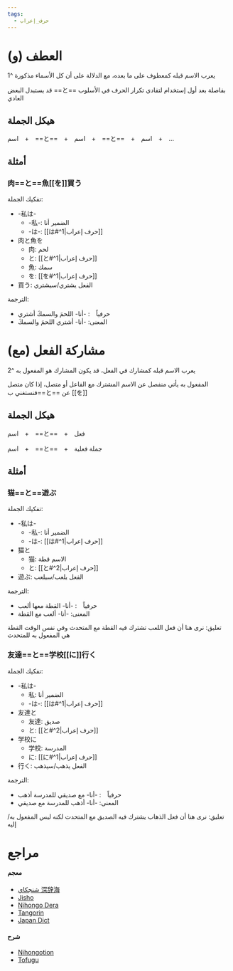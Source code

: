 ```yaml
---
tags:
  - حرف_إعراب
---
```

# العطف (و)

يعرب الاسم قبله كمعطوف على ما بعده، مع الدلالة على أن كل الأسماء مذكورة ^1

قد يستبدل البعض ==と== بفاصلة بعد أول إستخدام لتفادي تكرار الحرف في الأسلوب العادي

## هيكل الجملة

اسم　+　==と==　+　اسم　+　==と==　+　اسم　+　...

## أمثلة

### 肉==と==魚[[を]]買う

تفكيك الجملة:
- -私は-
	- -私-: الضمير أنا
	- -は-: [[は#^1|حرف إعراب]]
- 肉と魚を
	- 肉: لحم
	- と: [[と#^1|حرف إعراب]]
	- 魚: سمك
	- を: [[を#^1|حرف إعراب]]
- 買う: الفعل يشتري/سيشتري

الترجمة:
- حرفياً　: -أنا- اللحمَ والسمكَ أشتري
- المعنى: -أنا- أشتري اللحمَ والسمكَ

# مشاركة الفعل (مع)

يعرب الاسم قبله كمشارك في الفعل، قد يكون المشارك هو المفعول به ^2

المفعول به يأتي منفصل عن الاسم المشترك مع الفاعل أو متصل، إذا كان متصل فنستغني ب==と== عن [[を]]

## هيكل الجملة

اسم　+　==と==　+　فعل

اسم　+　==と==　+　جملة فعلية

## أمثلة

### 猫==と==遊ぶ

تفكيك الجملة:
- -私は-
	- -私-: الضمير أنا
	- -は-: [[は#^1|حرف إعراب]]
- 猫と
	- 猫: الاسم قطة
	- と: [[と#^2|حرف إعراب]]
- 遊ぶ: الفعل يلعب/سيلعب

الترجمة:
- حرفياً　: -أنا- القطة معها ألعب
- المعنى: -أنا- ألعب مع القطة

تعليق: نرى هنا أن فعل اللعب تشترك فيه القطة مع المتحدث وفي نفس الوقت القطة هي المفعول به للمتحدث

### 友達==と==学校[[に]]行く

تفكيك الجملة:
- -私は-
	- 私: الضمير أنا
	- -は-: [[は#^1|حرف إعراب]]
- 友達と
	- 友達: صديق
	- と: [[と#^2|حرف إعراب]]
- 学校に
	- 学校: المدرسة
	- に: [[に#^1|حرف إعراب]]
- 行く: الفعل يذهب/سيذهب

الترجمة:
- حرفياً　: -أنا- مع صديقي للمدرسة أذهب
- المعنى: -أنا- أذهب للمدرسة مع صديقي

تعليق: نرى هنا أن فعل الذهاب يشترك فيه الصديق مع المتحدث لكنه ليس المفعول به/إليه

# مراجع

#### معجم

- [شنجكاي 深辞海](https://shinjikai.app/#/word/6961)
- [Jisho](https://jisho.org/word/%E3%81%A8)
- [Nihongo Dera](https://nihongodera.com/dictionary/jpen/%E3%81%A8-1)
- [Tangorin](https://tangorin.com/definition/%E3%81%A8)
- [Japan Dict](https://japandict.com/%E3%81%A8)

#### شرح

- [Nihongotion](https://nihongotion.com/grammars/particle-to)
- [Tofugu](https://tofugu.com/japanese-grammar/particle-to)